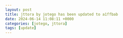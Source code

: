```yaml
---
layout: post
title: jttora by jotego has been updated to a1ffbab
date: 2024-06-14 11:08:11 +0000
categories: [jotego, jttora]
tags: [update]
---
```



